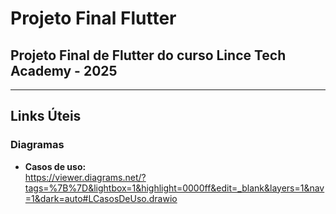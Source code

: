 # Projeto Final Flutter

## Projeto Final de Flutter do curso Lince Tech Academy - 2025

---

## Links Úteis

### Diagramas

- **Casos de uso:**  
  https://viewer.diagrams.net/?tags=%7B%7D&lightbox=1&highlight=0000ff&edit=_blank&layers=1&nav=1&dark=auto#LCasosDeUso.drawio
